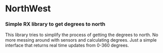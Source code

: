 # NorthWest #
### Simple RX library to get degrees to north 
This library tries to simplify the process of getting the degrees to north. No more messing around with sensors and calculating degrees.
Just a simple interface that returns real time updates from 0-360 degrees.
